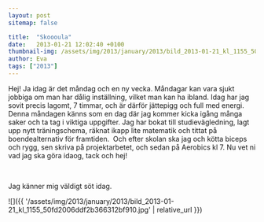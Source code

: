 ```yaml
---
layout: post
sitemap: false

title:  "Skoooula"
date:   2013-01-21 12:02:40 +0100
thumbnail-img: /assets/img/2013/january/2013/bild_2013-01-21_kl_1155_50fd2006ddf2b366312bf910.jpg
author: Eva
tags: ["2013"]
---
```


Hej! Ja idag är det måndag och en ny vecka. Måndagar kan vara sjukt jobbiga om man har dålig inställning, vilket man kan ha ibland. Idag har jag sovit precis lagomt, 7 timmar, och är därför jättepigg och full med energi. Denna måndagen känns som en dag där jag kommer kicka igång många saker och ta tag i viktiga uppgifter. Jag har bokat till studievägledning, lagt upp nytt träningschema, räknat ikapp lite matematik och tittat på boendealternativ för framtiden.  Och efter skolan ska jag och kötta biceps och rygg, sen skriva på projektarbetet, och sedan på Aerobics kl 7. Nu vet ni vad jag ska göra idaog, tack och hej!




 










Jag känner mig väldigt söt idag.

![]({{ '/assets/img/2013/january/2013/bild_2013-01-21_kl_1155_50fd2006ddf2b366312bf910.jpg'  | relative_url }})


